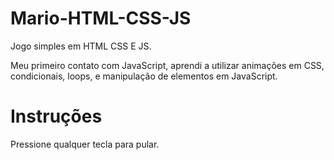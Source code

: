 # Mario-HTML-CSS-JS
Jogo simples em HTML CSS E JS.

Meu primeiro contato com JavaScript, aprendi a utilizar animações em CSS, condicionais, loops,  e manipulação de elementos em JavaScript.

# Instruções
Pressione qualquer tecla para pular.
